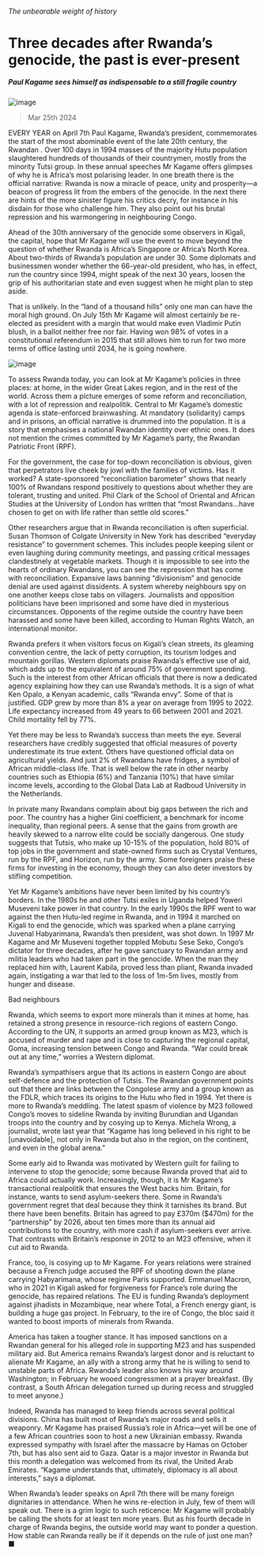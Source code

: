###### The unbearable weight of history
# Three decades after Rwanda’s genocide, the past is ever-present 
##### Paul Kagame sees himself as indispensable to a still fragile country 
![image](images/20240330_MAP001.jpg) 
> Mar 25th 2024 
EVERY YEAR on April 7th Paul Kagame, Rwanda’s president, commemorates the start of the most abominable event of the late 20th century, the Rwandan . Over 100 days in 1994 masses of the majority Hutu population slaughtered hundreds of thousands of their countrymen, mostly from the minority Tutsi group. In these annual speeches Mr Kagame offers glimpses of why he is Africa’s most polarising leader. In one breath there is the official narrative: Rwanda is now a miracle of peace, unity and prosperity—a beacon of progress lit from the embers of the genocide. In the next there are hints of the more sinister figure his critics decry, for instance in his disdain for those who challenge him. They also point out his brutal repression and his warmongering in neighbouring Congo.
Ahead of the 30th anniversary of the genocide some observers in Kigali, the capital, hope that Mr Kagame will use the event to move beyond the question of whether Rwanda is Africa’s Singapore or Africa’s North Korea. About two-thirds of Rwanda’s population are under 30. Some diplomats and businessmen wonder whether the 66-year-old president, who has, in effect, run the country since 1994, might speak of the next 30 years, loosen the grip of his authoritarian state and even suggest when he might plan to step aside. 
That is unlikely. In the “land of a thousand hills” only one man can have the moral high ground. On July 15th Mr Kagame will almost certainly be re-elected as president with a margin that would make even Vladimir Putin blush, in a ballot neither free nor fair. Having won 98% of votes in a constitutional referendum in 2015 that still allows him to run for two more terms of office lasting until 2034, he is going nowhere. 
![image](images/20240330_MAM978.png) 

To assess Rwanda today, you can look at Mr Kagame’s policies in three places: at home, in the wider Great Lakes region, and in the rest of the world. Across them a picture emerges of some reform and reconciliation, with a lot of repression and realpolitik. Central to Mr Kagame’s domestic agenda is state-enforced brainwashing. At mandatory  (solidarity) camps and in prisons, an official narrative is drummed into the population. It is a story that emphasises a national Rwandan identity over ethnic ones. It does not mention the crimes committed by Mr Kagame’s party, the Rwandan Patriotic Front (RPF). 
For the government, the case for top-down reconciliation is obvious, given that perpetrators live cheek by jowl with the families of victims. Has it worked? A state-sponsored “reconciliation barometer” shows that nearly 100% of Rwandans respond positively to questions about whether they are tolerant, trusting and united. Phil Clark of the School of Oriental and African Studies at the University of London has written that “most Rwandans…have chosen to get on with life rather than settle old scores.” 
Other researchers argue that in Rwanda reconciliation is often superficial. Susan Thomson of Colgate University in New York has described “everyday resistance” to government schemes. This includes people keeping silent or even laughing during community meetings, and passing critical messages clandestinely at vegetable markets. Though it is impossible to see into the hearts of ordinary Rwandans, you can see the repression that has come with reconciliation. Expansive laws banning “divisionism” and genocide denial are used against dissidents. A system whereby neighbours spy on one another keeps close tabs on villagers. Journalists and opposition politicians have been imprisoned and some have died in mysterious circumstances. Opponents of the regime outside the country have been harassed and some have been killed, according to Human Rights Watch, an international monitor. 
Rwanda prefers it when visitors focus on Kigali’s clean streets, its gleaming convention centre, the lack of petty corruption, its tourism lodges and mountain gorillas. Western diplomats praise Rwanda’s effective use of aid, which adds up to the equivalent of around 75% of government spending. Such is the interest from other African officials that there is now a dedicated agency explaining how they can use Rwanda’s methods. It is a sign of what Ken Opalo, a Kenyan academic, calls “Rwanda envy”. Some of that is justified. GDP grew by more than 8% a year on average from 1995 to 2022. Life expectancy increased from 49 years to 66 between 2001 and 2021. Child mortality fell by 77%.
Yet there may be less to Rwanda’s success than meets the eye. Several researchers have credibly suggested that official measures of poverty underestimate its true extent. Others have questioned official data on agricultural yields. And just 2% of Rwandans have fridges, a symbol of African middle-class life. That is well below the rate in other nearby countries such as Ethiopia (6%) and Tanzania (10%) that have similar income levels, according to the Global Data Lab at Radboud University in the Netherlands.
In private many Rwandans complain about big gaps between the rich and poor. The country has a higher Gini coefficient, a benchmark for income inequality, than regional peers. A sense that the gains from growth are heavily skewed to a narrow elite could be socially dangerous. One study suggests that Tutsis, who make up 10-15% of the population, hold 80% of top jobs in the government and state-owned firms such as Crystal Ventures, run by the RPF, and Horizon, run by the army. Some foreigners praise these firms for investing in the economy, though they can also deter investors by stifling competition. 
Yet Mr Kagame’s ambitions have never been limited by his country’s borders. In the 1980s he and other Tutsi exiles in Uganda helped Yoweri Museveni take power in that country. In the early 1990s the RPF went to war against the then Hutu-led regime in Rwanda, and in 1994 it marched on Kigali to end the genocide, which was sparked when a plane carrying Juvenal Habyarimana, Rwanda’s then president, was shot down. In 1997 Mr Kagame and Mr Museveni together toppled Mobutu Sese Seko, Congo’s dictator for three decades, after he gave sanctuary to Rwandan army and militia leaders who had taken part in the genocide. When the man they replaced him with, Laurent Kabila, proved less than pliant, Rwanda invaded again, instigating a war that led to the loss of 1m-5m lives, mostly from hunger and disease. 
Bad neighbours
Rwanda, which seems to export more minerals than it mines at home, has retained a strong presence in resource-rich regions of eastern Congo. According to the UN, it supports an armed group known as M23, which is accused of murder and rape and is close to capturing the regional capital, Goma, increasing tension between Congo and Rwanda. “War could break out at any time,” worries a Western diplomat. 
Rwanda’s sympathisers argue that its actions in eastern Congo are about self-defence and the protection of Tutsis. The Rwandan government points out that there are links between the Congolese army and a group known as the FDLR, which traces its origins to the Hutu who fled in 1994. Yet there is more to Rwanda’s meddling. The latest spasm of violence by M23 followed Congo’s moves to sideline Rwanda by inviting Burundian and Ugandan troops into the country and by cosying up to Kenya. Michela Wrong, a journalist, wrote last year that “Kagame has long believed in his right to be  [unavoidable], not only in Rwanda but also in the region, on the continent, and even in the global arena.”
Some early aid to Rwanda was motivated by Western guilt for failing to intervene to stop the genocide; some because Rwanda proved that aid to Africa could actually work. Increasingly, though, it is Mr Kagame’s transactional realpolitik that ensures the West backs him. Britain, for instance, wants to send asylum-seekers there. Some in Rwanda’s government regret that deal because they think it tarnishes its brand. But there have been benefits. Britain has agreed to pay £370m ($470m) for the “partnership” by 2026, about ten times more than its annual aid contributions to the country, with more cash if asylum-seekers ever arrive. That contrasts with Britain’s response in 2012 to an M23 offensive, when it cut aid to Rwanda. 
France, too, is cosying up to Mr Kagame. For years relations were strained because a French judge accused the RPF of shooting down the plane carrying Habyarimana, whose regime Paris supported. Emmanuel Macron, who in 2021 in Kigali asked for forgiveness for France’s role during the genocide, has repaired relations. The EU is funding Rwanda’s deployment against jihadists in Mozambique, near where Total, a French energy giant, is building a huge gas project. In February, to the ire of Congo, the bloc said it wanted to boost imports of minerals from Rwanda. 
America has taken a tougher stance. It has imposed sanctions on a Rwandan general for his alleged role in supporting M23 and has suspended military aid. But America remains Rwanda’s largest donor and is reluctant to alienate Mr Kagame, an ally with a strong army that he is willing to send to unstable parts of Africa. Rwanda’s leader also knows his way around Washington; in February he wooed congressmen at a prayer breakfast. (By contrast, a South African delegation turned up during recess and struggled to meet anyone.) 
Indeed, Rwanda has managed to keep friends across several political divisions. China has built most of Rwanda’s major roads and sells it weaponry. Mr Kagame has praised Russia’s role in Africa—yet will be one of a few African countries soon to host a new Ukrainian embassy. Rwanda expressed sympathy with Israel after the massacre by Hamas on October 7th, but has also sent aid to Gaza. Qatar is a major investor in Rwanda but this month a delegation was welcomed from its rival, the United Arab Emirates. “Kagame understands that, ultimately, diplomacy is all about interests,” says a diplomat. 
When Rwanda’s leader speaks on April 7th there will be many foreign dignitaries in attendance. When he wins re-election in July, few of them will speak out. There is a grim logic to such reticence: Mr Kagame will probably be calling the shots for at least ten more years. But as his fourth decade in charge of Rwanda begins, the outside world may want to ponder a question. How stable can Rwanda really be if it depends on the rule of just one man? ■
